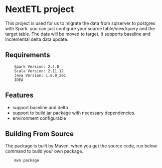 # NextETL project
  This project is used for us to migrate the data from sqlserver to postgres with Spark. you can just configure your source table/view/query and the target table. The data will be moved to target. It supports baseline and incremental delta data update.


## Requirements
```
    Spark Version: 2.4.0
    Scala Version: 2.11.12
    Java Version: 1.8.0_201
    IDEA
```
## Features
* support baseline and delta
* support to build jar package with necessary dependencies.
* environment configurable


## Building From Source
The package is built by Maven. when you get the source code, run below command to build your own package.
```
    mvn package
```